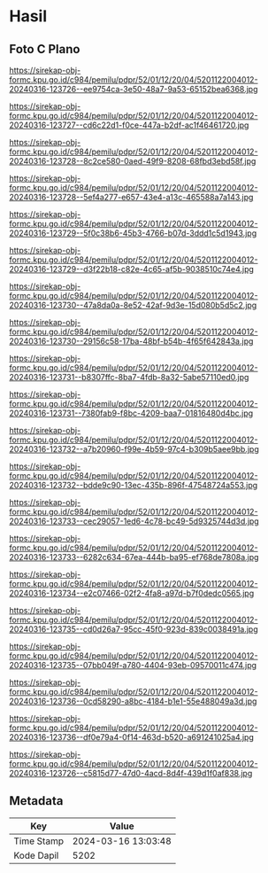 # Hasil

## Foto C Plano

https://sirekap-obj-formc.kpu.go.id/c984/pemilu/pdpr/52/01/12/20/04/5201122004012-20240316-123726--ee9754ca-3e50-48a7-9a53-65152bea6368.jpg

https://sirekap-obj-formc.kpu.go.id/c984/pemilu/pdpr/52/01/12/20/04/5201122004012-20240316-123727--cd6c22d1-f0ce-447a-b2df-ac1f46461720.jpg

https://sirekap-obj-formc.kpu.go.id/c984/pemilu/pdpr/52/01/12/20/04/5201122004012-20240316-123728--8c2ce580-0aed-49f9-8208-68fbd3ebd58f.jpg

https://sirekap-obj-formc.kpu.go.id/c984/pemilu/pdpr/52/01/12/20/04/5201122004012-20240316-123728--5ef4a277-e657-43e4-a13c-465588a7a143.jpg

https://sirekap-obj-formc.kpu.go.id/c984/pemilu/pdpr/52/01/12/20/04/5201122004012-20240316-123729--5f0c38b6-45b3-4766-b07d-3ddd1c5d1943.jpg

https://sirekap-obj-formc.kpu.go.id/c984/pemilu/pdpr/52/01/12/20/04/5201122004012-20240316-123729--d3f22b18-c82e-4c65-af5b-9038510c74e4.jpg

https://sirekap-obj-formc.kpu.go.id/c984/pemilu/pdpr/52/01/12/20/04/5201122004012-20240316-123730--47a8da0a-8e52-42af-9d3e-15d080b5d5c2.jpg

https://sirekap-obj-formc.kpu.go.id/c984/pemilu/pdpr/52/01/12/20/04/5201122004012-20240316-123730--29156c58-17ba-48bf-b54b-4f65f642843a.jpg

https://sirekap-obj-formc.kpu.go.id/c984/pemilu/pdpr/52/01/12/20/04/5201122004012-20240316-123731--b8307ffc-8ba7-4fdb-8a32-5abe57110ed0.jpg

https://sirekap-obj-formc.kpu.go.id/c984/pemilu/pdpr/52/01/12/20/04/5201122004012-20240316-123731--7380fab9-f8bc-4209-baa7-01816480d4bc.jpg

https://sirekap-obj-formc.kpu.go.id/c984/pemilu/pdpr/52/01/12/20/04/5201122004012-20240316-123732--a7b20960-f99e-4b59-97c4-b309b5aee9bb.jpg

https://sirekap-obj-formc.kpu.go.id/c984/pemilu/pdpr/52/01/12/20/04/5201122004012-20240316-123732--bdde9c90-13ec-435b-896f-47548724a553.jpg

https://sirekap-obj-formc.kpu.go.id/c984/pemilu/pdpr/52/01/12/20/04/5201122004012-20240316-123733--cec29057-1ed6-4c78-bc49-5d9325744d3d.jpg

https://sirekap-obj-formc.kpu.go.id/c984/pemilu/pdpr/52/01/12/20/04/5201122004012-20240316-123733--6282c634-67ea-444b-ba95-ef768de7808a.jpg

https://sirekap-obj-formc.kpu.go.id/c984/pemilu/pdpr/52/01/12/20/04/5201122004012-20240316-123734--e2c07466-02f2-4fa8-a97d-b7f0dedc0565.jpg

https://sirekap-obj-formc.kpu.go.id/c984/pemilu/pdpr/52/01/12/20/04/5201122004012-20240316-123735--cd0d26a7-95cc-45f0-923d-839c0038491a.jpg

https://sirekap-obj-formc.kpu.go.id/c984/pemilu/pdpr/52/01/12/20/04/5201122004012-20240316-123735--07bb049f-a780-4404-93eb-09570011c474.jpg

https://sirekap-obj-formc.kpu.go.id/c984/pemilu/pdpr/52/01/12/20/04/5201122004012-20240316-123736--0cd58290-a8bc-4184-b1e1-55e488049a3d.jpg

https://sirekap-obj-formc.kpu.go.id/c984/pemilu/pdpr/52/01/12/20/04/5201122004012-20240316-123736--df0e79a4-0f14-463d-b520-a691241025a4.jpg

https://sirekap-obj-formc.kpu.go.id/c984/pemilu/pdpr/52/01/12/20/04/5201122004012-20240316-123726--c5815d77-47d0-4acd-8d4f-439d1f0af838.jpg


## Metadata

| Key        | Value               |
| ---------- | ------------------- |
| Time Stamp | 2024-03-16 13:03:48 |
| Kode Dapil | 5202                |




